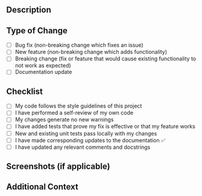## Description
<!-- Provide a brief summary of the changes in this PR -->

## Type of Change
<!-- Please delete options that are not relevant. -->
- [ ] Bug fix (non-breaking change which fixes an issue)
- [ ] New feature (non-breaking change which adds functionality)
- [ ] Breaking change (fix or feature that would cause existing functionality to not work as expected)
- [ ] Documentation update

## Checklist
- [ ] My code follows the style guidelines of this project
- [ ] I have performed a self-review of my own code
- [ ] My changes generate no new warnings
- [ ] I have added tests that prove my fix is effective or that my feature works
- [ ] New and existing unit tests pass locally with my changes
- [ ] I have made corresponding updates to the documentation ✅
- [ ] I have updated any relevant comments and docstrings

## Screenshots (if applicable)
<!-- Add any screenshots that would help reviewers understand your changes -->

## Additional Context
<!-- Add any other context about the PR here -->
